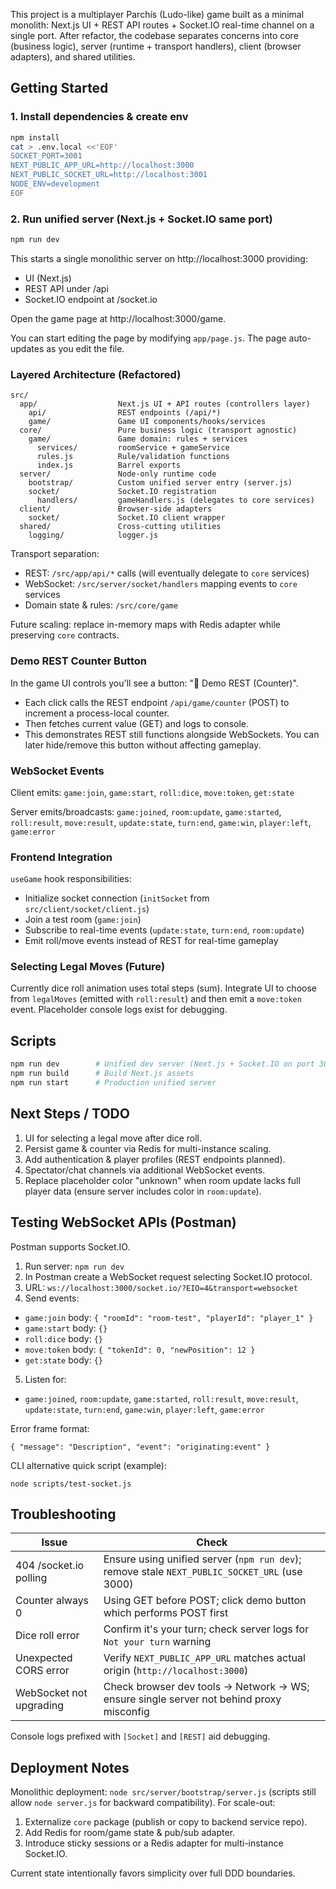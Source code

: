 This project is a multiplayer Parchís (Ludo-like) game built as a minimal monolith: Next.js UI + REST API routes + Socket.IO real-time channel on a single port. After refactor, the codebase separates concerns into core (business logic), server (runtime + transport handlers), client (browser adapters), and shared utilities.

## Getting Started

### 1. Install dependencies & create env

```bash
npm install
cat > .env.local <<'EOF'
SOCKET_PORT=3001
NEXT_PUBLIC_APP_URL=http://localhost:3000
NEXT_PUBLIC_SOCKET_URL=http://localhost:3001
NODE_ENV=development
EOF
```

### 2. Run unified server (Next.js + Socket.IO same port)

```bash
npm run dev
```

This starts a single monolithic server on http://localhost:3000 providing:

- UI (Next.js)
- REST API under /api
- Socket.IO endpoint at /socket.io

Open the game page at http://localhost:3000/game.

You can start editing the page by modifying `app/page.js`. The page auto-updates as you edit the file.

### Layered Architecture (Refactored)

```
src/
  app/                  Next.js UI + API routes (controllers layer)
    api/                REST endpoints (/api/*)
    game/               Game UI components/hooks/services
  core/                 Pure business logic (transport agnostic)
    game/               Game domain: rules + services
      services/         roomService + gameService
      rules.js          Rule/validation functions
      index.js          Barrel exports
  server/               Node-only runtime code
    bootstrap/          Custom unified server entry (server.js)
    socket/             Socket.IO registration
      handlers/         gameHandlers.js (delegates to core services)
  client/               Browser-side adapters
    socket/             Socket.IO client wrapper
  shared/               Cross-cutting utilities
    logging/            logger.js
```

Transport separation:

- REST: `/src/app/api/*` calls (will eventually delegate to `core` services)
- WebSocket: `/src/server/socket/handlers` mapping events to `core` services
- Domain state & rules: `/src/core/game`

Future scaling: replace in-memory maps with Redis adapter while preserving `core` contracts.

### Demo REST Counter Button

In the game UI controls you'll see a button: "🧪 Demo REST (Counter)".

- Each click calls the REST endpoint `/api/game/counter` (POST) to increment a process-local counter.
- Then fetches current value (GET) and logs to console.
- This demonstrates REST still functions alongside WebSockets.
  You can later hide/remove this button without affecting gameplay.

### WebSocket Events

Client emits:
`game:join`, `game:start`, `roll:dice`, `move:token`, `get:state`

Server emits/broadcasts:
`game:joined`, `room:update`, `game:started`, `roll:result`, `move:result`, `update:state`, `turn:end`, `game:win`, `player:left`, `game:error`

### Frontend Integration

`useGame` hook responsibilities:

- Initialize socket connection (`initSocket` from `src/client/socket/client.js`)
- Join a test room (`game:join`)
- Subscribe to real-time events (`update:state`, `turn:end`, `room:update`)
- Emit roll/move events instead of REST for real-time gameplay

### Selecting Legal Moves (Future)

Currently dice roll animation uses total steps (sum). Integrate UI to choose from `legalMoves` (emitted with `roll:result`) and then emit a `move:token` event. Placeholder console logs exist for debugging.

## Scripts

```bash
npm run dev        # Unified dev server (Next.js + Socket.IO on port 3000)
npm run build      # Build Next.js assets
npm run start      # Production unified server
```

## Next Steps / TODO

1. UI for selecting a legal move after dice roll.
2. Persist game & counter via Redis for multi-instance scaling.
3. Add authentication & player profiles (REST endpoints planned).
4. Spectator/chat channels via additional WebSocket events.
5. Replace placeholder color "unknown" when room update lacks full player data (ensure server includes color in `room:update`).

## Testing WebSocket APIs (Postman)

Postman supports Socket.IO.

1. Run server: `npm run dev`
2. In Postman create a WebSocket request selecting Socket.IO protocol.
3. URL: `ws://localhost:3000/socket.io/?EIO=4&transport=websocket`
4. Send events:

- `game:join` body: `{ "roomId": "room-test", "playerId": "player_1" }`
- `game:start` body: `{}`
- `roll:dice` body: `{}`
- `move:token` body: `{ "tokenId": 0, "newPosition": 12 }`
- `get:state` body: `{}`

5. Listen for:

- `game:joined`, `room:update`, `game:started`, `roll:result`, `move:result`, `update:state`, `turn:end`, `game:win`, `player:left`, `game:error`

Error frame format:

```
{ "message": "Description", "event": "originating:event" }
```

CLI alternative quick script (example):

```
node scripts/test-socket.js
```

## Troubleshooting

| Issue                   | Check                                                                                         |
| ----------------------- | --------------------------------------------------------------------------------------------- |
| 404 /socket.io polling  | Ensure using unified server (`npm run dev`); remove stale `NEXT_PUBLIC_SOCKET_URL` (use 3000) |
| Counter always 0        | Using GET before POST; click demo button which performs POST first                            |
| Dice roll error         | Confirm it's your turn; check server logs for `Not your turn` warning                         |
| Unexpected CORS error   | Verify `NEXT_PUBLIC_APP_URL` matches actual origin (`http://localhost:3000`)                  |
| WebSocket not upgrading | Check browser dev tools -> Network -> WS; ensure single server not behind proxy misconfig     |

Console logs prefixed with `[Socket]` and `[REST]` aid debugging.

## Deployment Notes

Monolithic deployment: `node src/server/bootstrap/server.js` (scripts still allow `node server.js` for backward compatibility). For scale-out:

1. Externalize `core` package (publish or copy to backend service repo).
2. Add Redis for room/game state & pub/sub adapter.
3. Introduce sticky sessions or a Redis adapter for multi-instance Socket.IO.

Current state intentionally favors simplicity over full DDD boundaries.
